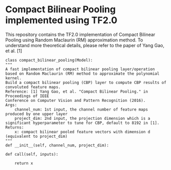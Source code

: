 # Compact Bilinear Pooling implemented using TF2.0
This repository contains the TF2.0 implementation of Compact Bilinear Pooling using Random Maclaurin (RM) approximation method.
To understand more theoretical details, please refer to the paper of Yang Gao, et al. [1]

    
    class compact_bilinear_pooling(Model):
	"""
	A fast implementation of compact bilinear pooling layer/operation based on Random Maclaurin (RM) method to approximate the polynomial kernel. 
	Build a compact bilinear pooling (CBP) layer to compute CBP results of convoluted feature maps.
	Reference: [1] Yang Gao, et al. "Compact Bilinear Pooling." in Proceedings of IEEE
    Conference on Computer Vision and Pattern Recognition (2016).
    Args:
    	channel_num: 1st input, the channel number of feature maps produced by one upper layer
    	project_dim: 2nd input, the projection dimension which is a significant hyperparameter to tune for CBP, default to 8192 in [1].
    Returns:
    	x: compact bilinear pooled feature vectors with dimension d (equivalent to project_dim)
	"""
    def __init__(self, channel_num, project_dim):

    def call(self, inputs):
        
        return x

